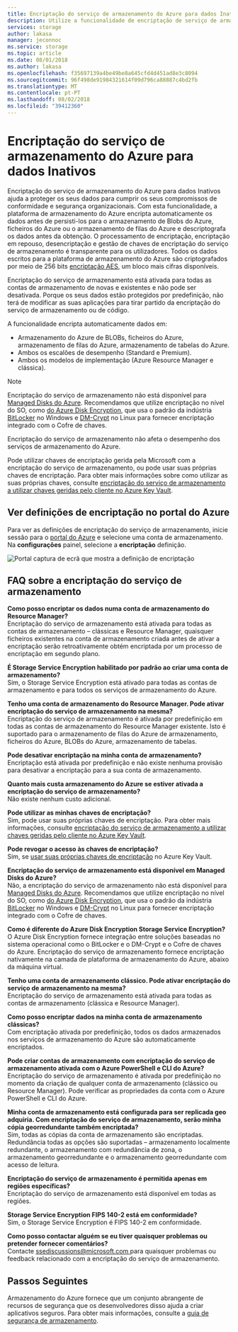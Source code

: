 ```yaml
---
title: Encriptação do serviço de armazenamento do Azure para dados Inativos | Documentos da Microsoft
description: Utilize a funcionalidade de encriptação de serviço de armazenamento do Azure para encriptar o armazenamento de Blobs do Azure no lado do serviço ao armazenar os dados e decifrá-la ao obter os dados.
services: storage
author: lakasa
manager: jeconnoc
ms.service: storage
ms.topic: article
ms.date: 08/01/2018
ms.author: lakasa
ms.openlocfilehash: f35697139a4be49be8a645cfd4d451ad8e3c8094
ms.sourcegitcommit: 96f498de91984321614f09d796ca88887c4bd2fb
ms.translationtype: MT
ms.contentlocale: pt-PT
ms.lasthandoff: 08/02/2018
ms.locfileid: "39412360"
---
```

# <a name="azure-storage-service-encryption-for-data-at-rest"></a>Encriptação do serviço de armazenamento do Azure para dados Inativos
Encriptação do serviço de armazenamento do Azure para dados Inativos ajuda a proteger os seus dados para cumprir os seus compromissos de conformidade e segurança organizacionais. Com esta funcionalidade, a plataforma de armazenamento do Azure encripta automaticamente os dados antes de persisti-los para o armazenamento de Blobs do Azure, ficheiros do Azure ou o armazenamento de filas do Azure e descriptografa os dados antes da obtenção. O processamento de encriptação, encriptação em repouso, desencriptação e gestão de chaves de encriptação do serviço de armazenamento é transparente para os utilizadores. Todos os dados escritos para a plataforma de armazenamento do Azure são criptografados por meio de 256 bits [encriptação AES](https://en.wikipedia.org/wiki/Advanced_Encryption_Standard), um bloco mais cifras disponíveis.

Encriptação do serviço de armazenamento está ativada para todas as contas de armazenamento de novas e existentes e não pode ser desativada. Porque os seus dados estão protegidos por predefinição, não terá de modificar as suas aplicações para tirar partido da encriptação do serviço de armazenamento ou de código.

A funcionalidade encripta automaticamente dados em:

- Armazenamento do Azure de BLOBs, ficheiros do Azure, armazenamento de filas do Azure, armazenamento de tabelas do Azure.  
- Ambos os escalões de desempenho (Standard e Premium).
- Ambos os modelos de implementação (Azure Resource Manager e clássica).

> [!Note]  
> Encriptação do serviço de armazenamento não está disponível para [Managed Disks do Azure](../../virtual-machines/windows/managed-disks-overview.md). Recomendamos que utilize encriptação no nível do SO, como [do Azure Disk Encryption](../../security/azure-security-disk-encryption-overview.md), que usa o padrão da indústria [BitLocker](https://docs.microsoft.com/windows/security/information-protection/bitlocker/bitlocker-overview) no Windows e [DM-Crypt](https://en.wikipedia.org/wiki/Dm-crypt) no Linux para fornecer encriptação integrado com o Cofre de chaves.

Encriptação do serviço de armazenamento não afeta o desempenho dos serviços de armazenamento do Azure.

Pode utilizar chaves de encriptação gerida pela Microsoft com a encriptação do serviço de armazenamento, ou pode usar suas próprias chaves de encriptação. Para obter mais informações sobre como utilizar as suas próprias chaves, consulte [encriptação do serviço de armazenamento a utilizar chaves geridas pelo cliente no Azure Key Vault](storage-service-encryption-customer-managed-keys.md).

## <a name="view-encryption-settings-in-the-azure-portal"></a>Ver definições de encriptação no portal do Azure
Para ver as definições de encriptação do serviço de armazenamento, inicie sessão para o [portal do Azure](https://portal.azure.com) e selecione uma conta de armazenamento. Na **configurações** painel, selecione a **encriptação** definição.

![Portal captura de ecrã que mostra a definição de encriptação](./media/storage-service-encryption/image1.png)

## <a name="faq-for-storage-service-encryption"></a>FAQ sobre a encriptação do serviço de armazenamento
**Como posso encriptar os dados numa conta de armazenamento do Resource Manager?**  
Encriptação do serviço de armazenamento está ativada para todas as contas de armazenamento – clássicas e Resource Manager, quaisquer ficheiros existentes na conta de armazenamento criada antes de ativar a encriptação serão retroativamente obtém encriptada por um processo de encriptação em segundo plano.

**É Storage Service Encryption habilitado por padrão ao criar uma conta de armazenamento?**  
Sim, o Storage Service Encryption está ativado para todas as contas de armazenamento e para todos os serviços de armazenamento do Azure.

**Tenho uma conta de armazenamento do Resource Manager. Pode ativar encriptação do serviço de armazenamento na mesma?**  
Encriptação do serviço de armazenamento é ativada por predefinição em todas as contas de armazenamento do Resource Manager existente. Isto é suportado para o armazenamento de filas do Azure de armazenamento, ficheiros do Azure, BLOBs do Azure, armazenamento de tabelas. 

**Pode desativar encriptação na minha conta de armazenamento?**  
Encriptação está ativada por predefinição e não existe nenhuma provisão para desativar a encriptação para a sua conta de armazenamento. 

**Quanto mais custa armazenamento do Azure se estiver ativada a encriptação do serviço de armazenamento?**  
Não existe nenhum custo adicional.

**Pode utilizar as minhas chaves de encriptação?**  
Sim, pode usar suas próprias chaves de encriptação. Para obter mais informações, consulte [encriptação do serviço de armazenamento a utilizar chaves geridas pelo cliente no Azure Key Vault](storage-service-encryption-customer-managed-keys.md).

**Pode revogar o acesso às chaves de encriptação?**  
Sim, se [usar suas próprias chaves de encriptação](storage-service-encryption-customer-managed-keys.md) no Azure Key Vault.

**Encriptação do serviço de armazenamento está disponível em Managed Disks do Azure?**  
Não, a encriptação do serviço de armazenamento não está disponível para [Managed Disks do Azure](../../virtual-machines/windows/managed-disks-overview.md). Recomendamos que utilize encriptação no nível do SO, como [do Azure Disk Encryption](../../security/azure-security-disk-encryption-overview.md), que usa o padrão da indústria [BitLocker](https://docs.microsoft.com/windows/security/information-protection/bitlocker/bitlocker-overview) no Windows e [DM-Crypt](https://en.wikipedia.org/wiki/Dm-crypt) no Linux para fornecer encriptação integrado com o Cofre de chaves.

**Como é diferente do Azure Disk Encryption Storage Service Encryption?**  
O Azure Disk Encryption fornece integração entre soluções baseadas no sistema operacional como o BitLocker e o DM-Crypt e o Cofre de chaves do Azure. Encriptação do serviço de armazenamento fornece encriptação nativamente na camada de plataforma de armazenamento do Azure, abaixo da máquina virtual.

**Tenho uma conta de armazenamento clássico. Pode ativar encriptação do serviço de armazenamento na mesma?**  
Encriptação do serviço de armazenamento está ativada para todas as contas de armazenamento (clássica e Resource Manager).

**Como posso encriptar dados na minha conta de armazenamento clássicas?**  
Com encriptação ativada por predefinição, todos os dados armazenados nos serviços de armazenamento do Azure são automaticamente encriptados. 

**Pode criar contas de armazenamento com encriptação do serviço de armazenamento ativada com o Azure PowerShell e CLI do Azure?**  
Encriptação do serviço de armazenamento é ativada por predefinição no momento da criação de qualquer conta de armazenamento (clássico ou Resource Manager). Pode verificar as propriedades da conta com o Azure PowerShell e CLI do Azure.

**Minha conta de armazenamento está configurada para ser replicada geo adquiria. Com encriptação do serviço de armazenamento, serão minha cópia georredundante também encriptada?**  
Sim, todas as cópias da conta de armazenamento são encriptadas. Redundância todas as opções são suportadas – armazenamento localmente redundante, o armazenamento com redundância de zona, o armazenamento georredundante e o armazenamento georredundante com acesso de leitura.

**Encriptação do serviço de armazenamento é permitida apenas em regiões específicas?**  
Encriptação do serviço de armazenamento está disponível em todas as regiões.

**Storage Service Encryption FIPS 140-2 está em conformidade?**  
Sim, o Storage Service Encryption é FIPS 140-2 em conformidade.

**Como posso contactar alguém se eu tiver quaisquer problemas ou pretender fornecer comentários?**  
Contacte [ ssediscussions@microsoft.com ](mailto:ssediscussions@microsoft.com) para quaisquer problemas ou feedback relacionado com a encriptação do serviço de armazenamento.

## <a name="next-steps"></a>Passos Seguintes
Armazenamento do Azure fornece que um conjunto abrangente de recursos de segurança que os desenvolvedores disso ajuda a criar aplicativos seguros. Para obter mais informações, consulte a [guia de segurança de armazenamento](../storage-security-guide.md).